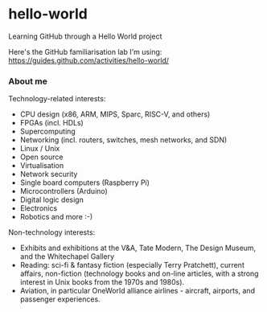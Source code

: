# hello-world
Learning GitHub through a Hello World project

Here's the GitHub familiarisation lab I'm using:
https://guides.github.com/activities/hello-world/

### About me

Technology-related interests:
- CPU design (x86, ARM, MIPS, Sparc, RISC-V, and others)
- FPGAs (incl. HDLs)
- Supercomputing
- Networking (incl. routers, switches, mesh networks, and SDN)
- Linux / Unix
- Open source
- Virtualisation
- Network security
- Single board computers (Raspberry Pi)
- Microcontrollers (Arduino)
- Digital logic design
- Electronics
- Robotics
and more :-)

Non-technology interests:
- Exhibits and exhibitions at the V&A, Tate Modern, The Design Museum, and the Whitechapel Gallery
- Reading: sci-fi & fantasy fiction (especially Terry Pratchett), current affairs, non-fiction (technology books and on-line articles, with a strong interest in Unix books from the 1970s and 1980s).
- Aviation, in particular OneWorld alliance airlines - aircraft, airports, and passenger experiences.
